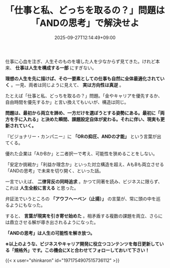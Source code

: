 ﻿---
title: "「仕事と私、どっちを取るの？」問題は「ANDの思考」で解決せよ"
date: 2025-09-27T12:14:49+09:00
draft: false
---

仕事に心血を注ぎ、人生そのものを壊した人を少なからず見てきた。けれど本来、 **仕事は人生を構成する一部** にすぎない。

**理想の人生を先に描けば、その一要素としての仕事も自然に全体最適化されていく** 。一見、両者は同じように見えて、 **実は方向性は真逆** 。



たとえば「仕事と私、どっちを取るの？」問題。「金やキャリアを優先するか、自由時間を優先するか」と言い換えてもいいが、構造は同じ。

 **問題は、最初から両立を諦め、一方だけを選ぼうとする姿勢にある。最初に「両方を手に入れる」と決めた瞬間、課題設定自体が変わる。それに伴い、現実も更新されていく。**



『ビジョナリー・カンパニー』に **「ORの抑圧、ANDの才能」** という言葉が出てくる。

優れた企業は「AかBか」と二者択一で考え、可能性を狭めることをしない。

「安定か挑戦か」「利益か理念か」といった対立構造を超え、AもBも両立させる「ANDの思考」で未来を切り開く、といった話。

一言でいえば、 **二律背反の同時追求** 。かつて同著を読み、ビジネスに限らず、これは **人生全般に言える** と思った。



弁証法でいうところの **「アウフヘーベン（止揚）」** の言葉が、常に頭の中を巡るようにもなった。

すると、 **言葉が現実を引き寄せ始めた** 。相矛盾する複数の課題を両立、さらには鼎立させる解が導き出されるようになった。

 **「ANDの思考」は人生の可能性を解き放つ。**



**※以上のような、ビジネスやキャリア開発に役立つコンテンツを毎日更新している「規格外」です。この機会にXと合わせてフォローしておいて下さい！**



{{< x user="shinkaron" id="1971754907515736112" >}}